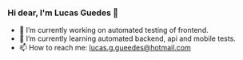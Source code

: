 ### Hi dear, I'm Lucas Guedes :wave:
- :telescope: I’m currently working on automated testing of frontend.
- :seedling: I’m currently learning automated backend, api and mobile tests.
- :mailbox: How to reach me: lucas.g.gueedes@hotmail.com


<!--
**lucasgguedes/lucasgguedes** is a ✨ _special_ ✨ repository because its `README.md` (this file) appears on your GitHub profile.

Here are some ideas to get you started:

- 🔭 I’m currently working on ...
- 🌱 I’m currently learning ...
- 👯 I’m looking to collaborate on ...
- 🤔 I’m looking for help with ...
- 💬 Ask me about ...
- 📫 How to reach me: ...
- 😄 Pronouns: ...
- ⚡ Fun fact: ...
-->
